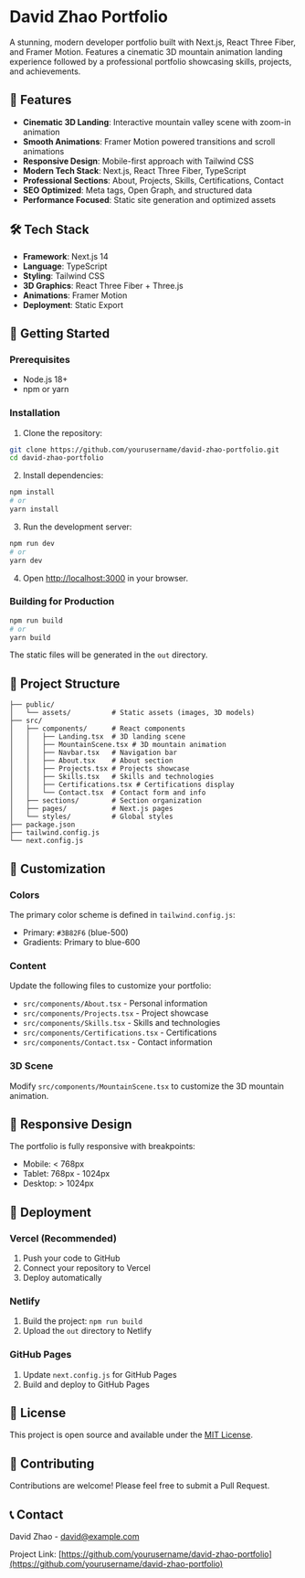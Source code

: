 # David Zhao Portfolio

A stunning, modern developer portfolio built with Next.js, React Three Fiber, and Framer Motion. Features a cinematic 3D mountain animation landing experience followed by a professional portfolio showcasing skills, projects, and achievements.

## 🌟 Features

- **Cinematic 3D Landing**: Interactive mountain valley scene with zoom-in animation
- **Smooth Animations**: Framer Motion powered transitions and scroll animations
- **Responsive Design**: Mobile-first approach with Tailwind CSS
- **Modern Tech Stack**: Next.js, React Three Fiber, TypeScript
- **Professional Sections**: About, Projects, Skills, Certifications, Contact
- **SEO Optimized**: Meta tags, Open Graph, and structured data
- **Performance Focused**: Static site generation and optimized assets

## 🛠️ Tech Stack

- **Framework**: Next.js 14
- **Language**: TypeScript
- **Styling**: Tailwind CSS
- **3D Graphics**: React Three Fiber + Three.js
- **Animations**: Framer Motion
- **Deployment**: Static Export

## 🚀 Getting Started

### Prerequisites

- Node.js 18+ 
- npm or yarn

### Installation

1. Clone the repository:
```bash
git clone https://github.com/yourusername/david-zhao-portfolio.git
cd david-zhao-portfolio
```

2. Install dependencies:
```bash
npm install
# or
yarn install
```

3. Run the development server:
```bash
npm run dev
# or
yarn dev
```

4. Open [http://localhost:3000](http://localhost:3000) in your browser.

### Building for Production

```bash
npm run build
# or
yarn build
```

The static files will be generated in the `out` directory.

## 📁 Project Structure

```
├── public/
│   └── assets/          # Static assets (images, 3D models)
├── src/
│   ├── components/      # React components
│   │   ├── Landing.tsx  # 3D landing scene
│   │   ├── MountainScene.tsx # 3D mountain animation
│   │   ├── Navbar.tsx   # Navigation bar
│   │   ├── About.tsx    # About section
│   │   ├── Projects.tsx # Projects showcase
│   │   ├── Skills.tsx   # Skills and technologies
│   │   ├── Certifications.tsx # Certifications display
│   │   └── Contact.tsx  # Contact form and info
│   ├── sections/        # Section organization
│   ├── pages/           # Next.js pages
│   └── styles/          # Global styles
├── package.json
├── tailwind.config.js
└── next.config.js
```

## 🎨 Customization

### Colors
The primary color scheme is defined in `tailwind.config.js`:
- Primary: `#3B82F6` (blue-500)
- Gradients: Primary to blue-600

### Content
Update the following files to customize your portfolio:
- `src/components/About.tsx` - Personal information
- `src/components/Projects.tsx` - Project showcase
- `src/components/Skills.tsx` - Skills and technologies
- `src/components/Certifications.tsx` - Certifications
- `src/components/Contact.tsx` - Contact information

### 3D Scene
Modify `src/components/MountainScene.tsx` to customize the 3D mountain animation.

## 📱 Responsive Design

The portfolio is fully responsive with breakpoints:
- Mobile: < 768px
- Tablet: 768px - 1024px
- Desktop: > 1024px

## 🚀 Deployment

### Vercel (Recommended)
1. Push your code to GitHub
2. Connect your repository to Vercel
3. Deploy automatically

### Netlify
1. Build the project: `npm run build`
2. Upload the `out` directory to Netlify

### GitHub Pages
1. Update `next.config.js` for GitHub Pages
2. Build and deploy to GitHub Pages

## 📄 License

This project is open source and available under the [MIT License](LICENSE).

## 🤝 Contributing

Contributions are welcome! Please feel free to submit a Pull Request.

## 📞 Contact

David Zhao - [david@example.com](mailto:david@example.com)

Project Link: [https://github.com/yourusername/david-zhao-portfolio](https://github.com/yourusername/david-zhao-portfolio) 